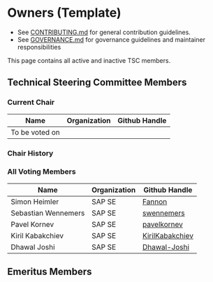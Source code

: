 # Owners (Template)

- See [CONTRIBUTING.md](placeholder) for general contribution guidelines.
- See [GOVERNANCE.md](placeholder) for governance guidelines and maintainer responsibilities

This page contains all active and inactive TSC members.

## Technical Steering Committee Members

### Current Chair

| Name | Organization | Github Handle |
| ---- | ------------ | --------- |
| To be voted on | | |

### Chair History

### All Voting Members
| Name | Organization | Github Handle |
| ---- | ------------ | --------- |
| Simon Heimler | SAP SE | [Fannon](https://github.com/Fannon) |
| Sebastian Wennemers | SAP SE | [swennemers](https://github.com/swennemers) |
| Pavel Kornev        | SAP SE | [pavelkornev](https://github.com/pavelkornev) |
| Kiril Kabakchiev    | SAP SE | [KirilKabakchiev](https://github.com/KirilKabakchiev) |
| Dhawal Joshi        | SAP SE | [Dhawal-Joshi](https://github.com/Dhawal-Joshi) |

## Emeritus Members
